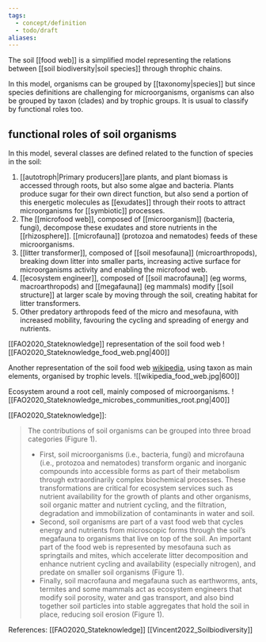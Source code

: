 ```yaml
---
tags:
  - concept/definition
  - todo/draft
aliases:
---
```

The soil [[food web]] is a simplified model representing the relations between [[soil biodiversity|soil species]] through throphic chains.

In this model, organisms can be grouped by [[taxonomy|species]] but since species definitions are challenging for microorganisms, organisms can also be grouped by taxon (clades) and by trophic groups. It is usual to classify by functional roles too.
## functional roles of soil organisms
In this model, several classes are defined related to the function of species in the soil:
1. [[autotroph|Primary producers]]are plants, and plant biomass is accessed through roots, but also some algae and bacteria. Plants produce sugar for their own direct function, but also send a portion of this energetic molecules as [[exudates]] through their roots to attract microorganisms for [[symbiotic]] processes.
2. The [[microfood web]], composed of [[microorganism]] (bacteria, fungi), decompose these exudates and store nutrients in the [[rhizosphere]]. [[microfauna]] (protozoa and nematodes) feeds of these microorganisms.
3. [[litter transformer]], composed of [[soil mesofauna]] (microarthropods), breaking down litter into smaller parts, increasing active surface for microorganisms activity and enabling the microfood web.
4. [[ecosystem engineer]], composed of [[soil macrofauna]] (eg worms, macroarthropods) and [[megafauna]] (eg mammals) modify [[soil structure]] at larger scale by moving through the soil, creating habitat for litter transformers.
5. Other predatory arthropods feed of the micro and mesofauna, with increased mobility, favouring the cycling and spreading of energy and nutrients.

[[FAO2020_Stateknowledge]] representation of the soil food web
![[FAO2020_Stateknowledge_food_web.png|400]]

Another representation of the soil food web [wikipedia](https://en.wikipedia.org/wiki/Food_web#Kinds_of_food_webs), using taxon as main elements, organised by trophic levels.
![[wikipedia_food_web.jpg|600]]

Ecosystem around a root cell, mainly composed of microorganisms.
![[FAO2020_Stateknowledge_microbes_communities_root.png|400]]


[[FAO2020_Stateknowledge]]:
> The contributions of soil organisms can be grouped into three broad categories (Figure 1). 
> - First, soil microorganisms (i.e., bacteria, fungi) and microfauna (i.e., protozoa and nematodes) transform organic and inorganic compounds into accessible forms as part of their metabolism through extraordinarily complex biochemical processes. These transformations are critical for ecosystem services such as nutrient availability for the growth of plants and other organisms, soil organic matter and nutrient cycling, and the filtration, degradation and immobilization of contaminants in water and soil.
> - Second, soil organisms are part of a vast food web that cycles energy and nutrients from microscopic forms through the soil’s megafauna to organisms that live on top of the soil. An important part of the food web is represented by mesofauna such as springtails and mites, which accelerate litter decomposition and enhance nutrient cycling and availability (especially nitrogen), and predate on smaller soil organisms (Figure 1). 
> - Finally, soil macrofauna and megafauna such as earthworms, ants, termites and some mammals act as ecosystem engineers that modify soil porosity, water and gas transport, and also bind together soil particles into stable aggregates that hold the soil in place, reducing soil erosion (Figure 1).


References:
[[FAO2020_Stateknowledge]]
[[Vincent2022_Soilbiodiversity]]